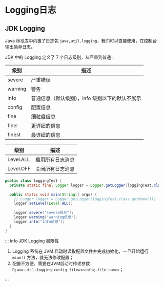 # Logging日志

## JDK Logging

Java 标准库中内置了日志包 `java,util.logging`，我们可以直接使用，在控制台输出简单日志。

JDK 中的 Logging 定义了 7 个日志级别，从严重到普通：

| 级别    | 描述                                            |
| ------- | ----------------------------------------------- |
| severe  | 严重错误                                        |
| warning | 警告                                            |
| info    | 普通信息（默认级别），info 级别以下的默认不展示 |
| config  | 配置信息                                        |
| fine    | 细粒度信息                                      |
| finer   | 更详细的信息                                    |
| finest  | 最详细的信息                                    |

| 级别      | 描述             |
| --------- | ---------------- |
| Level.ALL | 启用所有日志消息 |
| Level.OFF | 关闭所有日志消息 |



```java
public class loggingTest {
  private static final Logger logger = Logger.getLogger(loggingTest.class.getName());
  
  public static void main(String[] args) {
    // Logger logger = Logger.getLogger(loggingTest.class.getName());
    logger.setLevel(Level.ALL);
    
    logger.severe("severe信息");
    logger.warning("warning信息");
    logger.info("info信息");
  }
}
```

::: info JDK Logging 局限性

1. Logging 系统在 JVM 启动时读取配置文件并完成初始化，一旦开始运行 `mian()` 方法，就无法修改配置；
2. 配置不方便，需要在JVM启动时传递参数`-Djava.util.logging.config.file=<config-file-name>`；

:::
